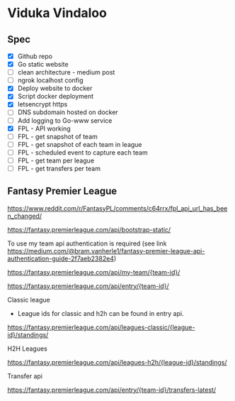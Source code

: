 # Viduka Vindaloo

## Spec

- [x] Github repo
- [x] Go static website
- [ ] clean architecture - medium post
- [ ] ngrok localhost config
- [x] Deploy website to docker
- [x] Script docker deployment
- [x] letsencrypt https
- [ ] DNS subdomain hosted on docker
- [ ] Add logging to Go-www service
- [x] FPL - API working
- [ ] FPL - get snapshot of team
- [ ] FPL - get snapshot of each team in league
- [ ] FPL - scheduled event to capture each team
- [ ] FPL - get team per league
- [ ] FPL - get transfers per team

## Fantasy Premier League

https://www.reddit.com/r/FantasyPL/comments/c64rrx/fpl_api_url_has_been_changed/

https://fantasy.premierleague.com/api/bootstrap-static/

To use my team api authentication is required (see link https://medium.com/@bram.vanherle1/fantasy-premier-league-api-authentication-guide-2f7aeb2382e4)

https://fantasy.premierleague.com/api/my-team/{team-id}/

https://fantasy.premierleague.com/api/entry/{team-id}/

Classic league

- League ids for classic and h2h can be found in entry api.

https://fantasy.premierleague.com/api/leagues-classic/{league-id}/standings/

H2H Leagues

https://fantasy.premierleague.com/api/leagues-h2h/{league-id}/standings/

Transfer api

https://fantasy.premierleague.com/api/entry/{team-id}/transfers-latest/

